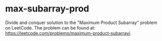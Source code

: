 # max-subarray-prod
Divide and conquer solution to the "Maximum Product Subarray" problem on LeetCode. The problem can be found at: https://leetcode.com/problems/maximum-product-subarray/.

